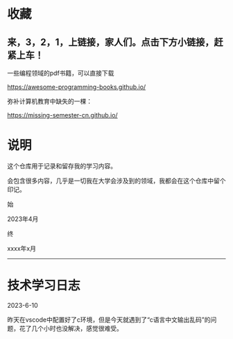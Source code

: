 # 收藏

## 来，3，2，1，上链接，家人们。点击下方小链接，赶紧上车！

一些编程领域的pdf书籍，可以直接下载

https://awesome-programming-books.github.io/

弥补计算机教育中缺失的一棵：

https://missing-semester-cn.github.io/



# 说明

这个仓库用于记录和留存我的学习内容。

会包含很多内容，几乎是一切我在大学会涉及到的领域，我都会在这个仓库中留个印记。
 
 
始

2023年4月

终

xxxx年x月

---

# 技术学习日志

2023-6-10

昨天在vscode中配置好了c环境，但是今天就遇到了“c语言中文输出乱码”的问题，花了几个小时也没解决，感觉很难受。
